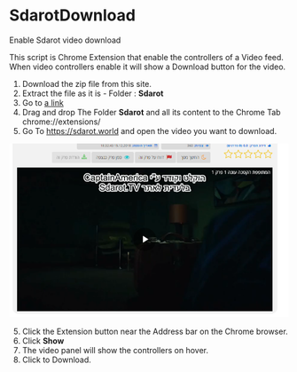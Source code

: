 # SdarotDownload
Enable Sdarot video download

This script is Chrome Extension that enable the controllers of a Video feed. 
When video controllers enable it will show a Download button for the video.

1. Download the zip file from this site.
2. Extract the file as it is - Folder : **Sdarot**
2. Go to [a link](chrome://extensions/)
3. Drag and drop The Folder **Sdarot** and all its content to the Chrome Tab chrome://extensions/
4. Go To https://sdarot.world and open the video you want to download.

![Screenshot](screenshot.png)

5. Click the Extension button near the Address bar on the Chrome browser.
6. Click **Show** 
7. The video panel will show the controllers on hover.
8. Click to Download.
